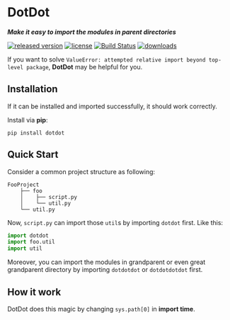 # DotDot
___Make it easy to import the modules in parent directories___

[![released version](https://img.shields.io/pypi/v/DotDot.svg)](https://pypi.org/project/dotdot)
[![license](https://img.shields.io/github/license/Gsllchb/DotDot.svg)](https://github.com/Gsllchb/DotDot/blob/master/LICENSE.txt)
[![Build Status](https://travis-ci.org/Gsllchb/DotDot.svg?branch=master)](https://travis-ci.org/Gsllchb/DotDot)
[![downloads](https://img.shields.io/pypi/dm/DotDot.svg)](https://pypistats.org/packages/dotdot)

If you want to solve `ValueError: attempted relative import beyond top-level package`, **DotDot** may be helpful for you.

## Installation
If it can be installed and imported successfully, it should work correctly.

Install via **pip**:
```console
pip install dotdot
```

## Quick Start
Consider a common project structure as following:
```
FooProject
    ├── foo
    │    ├── script.py
    │    └── util.py
    └── util.py
```
Now, `script.py` can import those `util`s by importing `dotdot` first. Like this:
```python
import dotdot
import foo.util
import util
```
Moreover, you can import the modules in grandparent or even great grandparent directory by importing `dotdotdot` or `dotdotdotdot` first.

## How it work
DotDot does this magic by changing `sys.path[0]` in __import time__.
